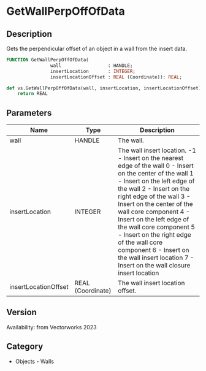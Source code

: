 # GetWallPerpOffOfData

## Description
Gets the perpendicular offset of an object in a wall from the insert data.

```pascal
FUNCTION GetWallPerpOffOfData(
				wall                 : HANDLE;
				insertLocation       : INTEGER;
				insertLocationOffset : REAL (Coordinate)): REAL;
```

```python
def vs.GetWallPerpOffOfData(wall, insertLocation, insertLocationOffset):
    return REAL
```

## Parameters
|Name|Type|Description|
|---|---|---|
|wall|HANDLE|The wall.|
|insertLocation|INTEGER|The wall insert location.  -1 - Insert on the nearest edge of the wall 0 - Insert on the center of the wall 1 - Insert on the left edge of the wall 2 - Insert on the right edge of the wall 3 - Insert on the center of the wall core component 4 - Insert on the left edge of the wall core component 5 - Insert on the right edge of the wall core component 6 - Insert on the wall insert location 7 - Insert on the wall closure insert location|
|insertLocationOffset|REAL (Coordinate)|The wall insert location offset.|

## Version
Availability: from Vectorworks 2023

## Category
* Objects - Walls

